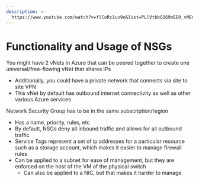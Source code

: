 ```yaml
---
description: >-
  https://www.youtube.com/watch?v=flCoRc1uv9o&list=PLlVtbbG169nED0_vMEniWBQjSoxTsBYS3&index=39
---
```


# Functionality and Usage of NSGs

You might have 2 vNets in Azure that can be peered together to create one universal/free-flowing vNet that shares IPs

* Additionally, you could have a private network that connects via site to site VPN
* This vNet by default has outbound internet connectivity as well as other various Azure services

Network Security Group has to be in the same subscription/region

* Has a name, priority, rules, etc
* By default, NSGs deny all inbound traffic and allows for all outbound traffic
* Service Tags represent a set of ip addresses for a particular resource such as a storage account, which makes it easier to manage firewall rules
* Can be applied to a subnet for ease of management, but they are enforced on the host of the VM of the physical switch
  * Can also be applied to a NIC, but that makes it harder to manage
